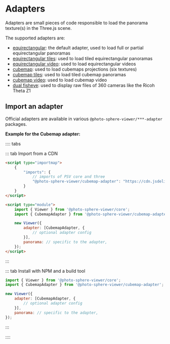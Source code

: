 # Adapters

Adapters are small pieces of code responsible to load the panorama texture(s) in the Three.js scene.

The supported adapters are:

-   [equirectangular](equirectangular.md): the default adapter, used to load full or partial equirectangular panoramas
-   [equirectangular tiles](equirectangular-tiles.md): used to load tiled equirectangular panoramas
-   [equirectangular video](equirectangular-video.md): used to load equirectangular videos
-   [cubemap](cubemap.md): used to load cubemaps projections (six textures)
-   [cubemap tiles](cubemap-tiles.md): used to load tiled cubemap panoramas
-   [cubemap video](cubemap-video.md): used to load cubemap video
-   [dual fisheye](dual-fisheye.md): used to display raw files of 360 cameras like the Ricoh Theta Z1

## Import an adapter

Official adapters are available in various `@photo-sphere-viewer/***-adapter` packages.

**Example for the Cubemap adapter:**

:::: tabs

::: tab Import from a CDN

```html
<script type="importmap">
    {
        "imports": {
            // imports of PSV core and three
            "@photo-sphere-viewer/cubemap-adapter": "https://cdn.jsdelivr.net/npm/@photo-sphere-viewer/cubemap-adapter/index.module.js"
        }
    }
</script>

<script type="module">
    import { Viewer } from '@photo-sphere-viewer/core';
    import { CubemapAdapter } from '@photo-sphere-viewer/cubemap-adapter';

    new Viewer({
        adapter: [CubemapAdapter, {
            // optional adapter config
        }],
        panorama: // specific to the adapter,
    });
</script>
```

:::

::: tab Install with NPM and a build tool

```js
import { Viewer } from '@photo-sphere-viewer/core';
import { CubemapAdapter } from '@photo-sphere-viewer/cubemap-adapter';

new Viewer({
    adapter: [CubemapAdapter, {
        // optional adapter config
    }],
    panorama: // specific to the adapter,
});
```

:::

::::
